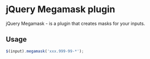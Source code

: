 jQuery Megamask plugin
================================

jQuery Megamask - is a plugin that creates masks for your inputs.

Usage
--------------------------------

```javascript
$(input).megamask('xxx.999-99-*');
```